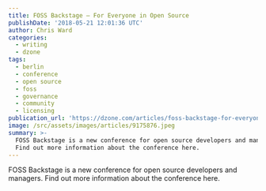 ```yaml
---
title: FOSS Backstage – For Everyone in Open Source
publishDate: '2018-05-21 12:01:36 UTC'
author: Chris Ward
categories:
  - writing
  - dzone
tags:
  - berlin
  - conference
  - open source
  - foss
  - governance
  - community
  - licensing
publication_url: 'https://dzone.com/articles/foss-backstage-for-everyone-in-open-source'
image: /src/assets/images/articles/9175876.jpeg
summary: >-
  FOSS Backstage is a new conference for open source developers and managers.
  Find out more information about the conference here.
---
```

FOSS Backstage is a new conference for open source developers and managers. Find out more information about the conference here.

